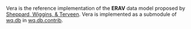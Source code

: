 Vera is the reference implementation of the **ERAV** data model proposed by [Sheppard, Wiggins, & Terveen].
Vera is implemented as a submodule of [wq.db] in [wq.db.contrib].

[Sheppard, Wiggins, & Terveen]: http://wq.io/research/provenance
[wq.db]: http://wq.io/wq.db
[wq.db.contrib]: https://github.com/wq/wq.db/blob/master/contrib/vera
